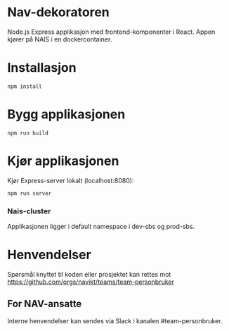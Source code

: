# Nav-dekoratoren

Node.js Express applikasjon med frontend-komponenter i React.
Appen kjører på NAIS i en dockercontainer.

# Installasjon

```
npm install
```

# Bygg applikasjonen

```
npm run build
```

# Kjør applikasjonen

Kjør Express-server lokalt (localhost:8080):

```
npm run server
```

### Nais-cluster

Applikasjonen ligger i default namespace i dev-sbs og prod-sbs.

# Henvendelser

Spørsmål knyttet til koden eller prosjektet kan rettes mot https://github.com/orgs/navikt/teams/team-personbruker

## For NAV-ansatte

Interne henvendelser kan sendes via Slack i kanalen #team-personbruker.
